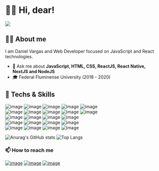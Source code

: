 # 👋🏻 Hi, dear!
![](https://komarev.com/ghpvc/?username=dvargas42)

## 💇🏼 About me
I am Daniel Vargas and Web Developer focused on JavaScript and React technologies.

- 💬 Ask me about **JavaScript, HTML, CSS, ReactJS, React Native, NextJS and NodeJS**
- 🎓 Federal Fluminense University (2018 - 2020)


## 🚀 Techs & Skills
![image](https://img.shields.io/badge/HTML5-E34F26?style=for-the-badge&logo=html5&logoColor=white)
![image](https://img.shields.io/badge/CSS3-1572B6?style=for-the-badge&logo=css3&logoColor=white)
![image](https://img.shields.io/badge/JavaScript-F7DF1E?style=for-the-badge&logo=javascript&logoColor=black)
![image](https://img.shields.io/badge/TypeScript-007ACC?style=for-the-badge&logo=typescript&logoColor=white)
![image](https://img.shields.io/badge/Python-3776AB?style=for-the-badge&logo=python&logoColor=white)
<br />
![image](https://img.shields.io/badge/node.js-%2343853D.svg?style=for-the-badge&logo=node-dot-js&logoColor=white)
![image](https://img.shields.io/badge/React-20232A?style=for-the-badge&logo=react&logoColor=61DAFB)
![image](https://img.shields.io/badge/React_Native-20232A?style=for-the-badge&logo=react&logoColor=61DAFB)
![image](https://img.shields.io/badge/Vue.js-35495E?style=for-the-badge&logo=vue.js&logoColor=4FC08D)
![image](https://img.shields.io/badge/Redux-593D88?style=for-the-badge&logo=redux&logoColor=white)
<br />
![image](https://img.shields.io/badge/Sass-CC6699?style=for-the-badge&logo=sass&logoColor=white)
![image](https://img.shields.io/badge/styled--components-DB7093?style=for-the-badge&logo=styled-components&logoColor=white)
![image](https://img.shields.io/badge/Bootstrap-563D7C?style=for-the-badge&logo=bootstrap&logoColor=white)
![image](https://img.shields.io/badge/Chakra--UI-319795?style=for-the-badge&logo=chakra-ui&logoColor=white)
<br />
![image](https://img.shields.io/badge/MySQL-00000F?style=for-the-badge&logo=mysql&logoColor=white)
![image](https://img.shields.io/badge/PostgreSQL-316192?style=for-the-badge&logo=postgresql&logoColor=white)
![image](https://img.shields.io/badge/MongoDB-4EA94B?style=for-the-badge&logo=mongodb&logoColor=white)
![image](https://img.shields.io/badge/Docker-2CA5E0?style=for-the-badge&logo=docker&logoColor=white)
<br />
![image](https://img.shields.io/badge/Linux-FCC624?style=for-the-badge&logo=linux&logoColor=black)
![image](https://img.shields.io/badge/Android-3DDC84?style=for-the-badge&logo=android&logoColor=white)
![image](https://img.shields.io/badge/Ubuntu-E95420?style=for-the-badge&logo=ubuntu&logoColor=white)
![image](https://img.shields.io/badge/Windows-0078D6?style=for-the-badge&logo=windows&logoColor=white)

![Anurag's GitHub stats](https://github-readme-stats.vercel.app/api?username=dvargas42&show_icons=true&theme=dark)
![Top Langs](https://github-readme-stats.vercel.app/api/top-langs/?username=dvargas42&layout=compact&theme=dark)

### 📫 How to reach me
[![image](https://img.shields.io/badge/LinkedIn-0077B5?style=for-the-badge&logo=linkedin&logoColor=white)](https://www.linkedin.com/in/daniel-santos-040983ab/)
[![image](https://img.shields.io/badge/Instagram-E4405F?style=for-the-badge&logo=instagram&logoColor=white)](https://instagram.com/dvargas42)
[![image](https://img.shields.io/badge/Gmail-D14836?style=for-the-badge&logo=gmail&logoColor=white)](mailto:dvargas.eng@gmail.com)
